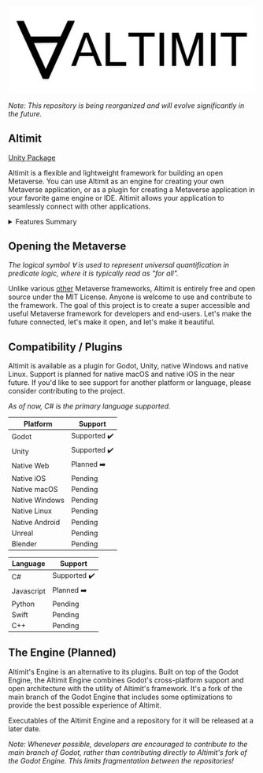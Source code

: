 <p align="center">
    <img src="logo.png" width="500" alt="Altimit Logo">
</p>

<i>Note: This repository is being reorganized and will evolve significantly in the future.</i>

## Altimit

[Unity Package](https://github.com/meridian-xr/altimit-unity)

Altimit is a flexible and lightweight framework for building an open Metaverse. You can use Altimit as an engine for creating your own Metaverse application, or as a plugin for creating a Metaverse application in your favorite game engine or IDE. Altimit allows your application to seamlessly connect with other applications.

<details>
 <summary>
 Features Summary
 </summary>
 
## Features

### Intuitive Replication
 
Describe the data you want synchronized between applications using basic property attributes. Altimit's replication system will automatically synchronize it.

```C#
[AType]
public class User
{

    [AProperty]
    public string FirstName { get; set; }
  
    [AProperty]
    public string LastName { get; set; }
  
    [AProperty]
    public string Email { get; set; }
  
    [AProperty]
    public string Password { get; set; }
  
}
```
### Serialization
 
Data is automatically cached locally and remotely.

### Seamless RPCs
 
Calling methods on remote classes is as intuitive as calling methods on local ones.
```C#
// The interface of a server
[AType]
public interface IServer
{

    [AMethod]
    Task<User> SignIn(string email, string password);
    
    [AMethod]
    Task Logout();
    
}

// On the client:
public class Client {

    public async void SignIn(string email, string password)
    {
        var myUser = await server.SignIn(email, password);
        ...
    }

}

// On the server:
public class Server : IServer {

    public async Task<User> SignIn(string email, string password)
    {
        ... // Return a user based on the provided email and password
        return user;
    }
 
}
```
### Distributed Computing
 
Built-in mesh networking enables versatile network architectures (centralized or decentralized).

### Animation
 
Create animations by specificying or recording changes in replicated data. Play back the changes.

### User Interfaces
 
Easily create complex, scalable, platform-agnostic user interfaces.
```C#
// Renders a sign-in screen on a client
[AType]
public class SignInView : View {

    [AProperty]
    string email { get; set; } = "";
  
    [AProperty]
    string password { get; set; } = "";

    protected override void Render()
    {
        AddChildren(
            new VList().AddChildren(
                new TextInput() { Placeholder = "Email" }.BindProperty(this, x=>x.email),
                new TextInput() { Placeholder = "Password", InputType = InputType.Password }.BindProperty(this, x=>x.password),
                new Button() { Label = "Sign In", OnClick = OnSignIn }
            )
        );
    }
    
    void OnSignIn()
    {
        client.SignIn(email, password);
    }
    
}

```
### Voice and Video
 
Altimit uses WebRTC to enable peer to peer connections, including voice and video streaming.

</details>

## Opening the Metaverse

<i>The logical symbol ∀ is used to represent universal quantification in predicate logic, where it is typically read as "for all".</i>

Unlike various [other](https://docs.omniverse.nvidia.com/prod_kit/common/NVIDIA_Omniverse_License_Agreement.html) Metaverse frameworks, Altimit is entirely free and open source under the MIT License. Anyone is welcome to use and contribute to the framework. The goal of this project is to create a super accessible and useful Metaverse framework for developers and end-users. Let's make the future connected, let's make it open, and let's make it beautiful.

## Compatibility / Plugins

Altimit is available as a plugin for Godot, Unity, native Windows and native Linux. Support is planned for native macOS and native iOS in the near future. If you'd like to see support for another platform or language, please consider contributing to the project.

 <i>As of now, C# is the primary language supported.</i>
 
Platform | Support |
--- | --- | 
Godot | Supported ✔️ |
Unity | Supported ✔️ |
Native Web | Planned ➡️ |
Native iOS | Pending |
Native macOS | Pending |
Native Windows | Pending |
Native Linux | Pending |
Native Android | Pending  |
Unreal | Pending |
Blender | Pending |

Language | Support |
--- | --- | 
C# | Supported ✔️ |
Javascript | Planned ➡️ |
Python | Pending |
Swift | Pending |
C++ | Pending |

## The Engine (Planned)

Altimit's Engine is an alternative to its plugins. Built on top of the Godot Engine, the Altimit Engine combines Godot's cross-platform support and open architecture with the utility of Altimit's framework. It's a fork of the main branch of the Godot Engine that includes some optimizations to provide the best possible experience of Altimit.
 
 Executables of the Altimit Engine and a repository for it will be released at a later date.

<i>Note: Whenever possible, developers are encouraged to contribute to the main branch of Godot, rather than contributing directly to Altimit's fork of the Godot Engine. This limits fragmentation between the repositories!</i>
